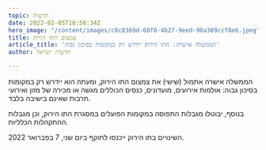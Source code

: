 ```yaml
---
topic: חדשות
date: 2022-02-05T10:58:34Z
hero_image: "/content/images/c8c8369d-60f8-4b27-9eed-90a389ccf8e6.jpeg"
title: צמצום התו הירוק
article_title: 'הממשלה אישרה: התו הירוק יידרש רק במקומות בסיכון גבוה'
author: חדשות ישראל

---
```

הממשלה אישרה אתמול (שישי) את צמצום התו הירוק, ומעתה הוא יידרש רק במקומות בסיכון גבוה: אולמות אירועים, מועדונים, כנסים הכוללים מגשה או מכירה של מזון ואירועי תרבות שאינם בישיבה בלבד.

בנוסף, יבוטלו מגבלות התפוסה במקומות הפועלים במסגרת התו הירוק, וכן מגבלות ההתקהלות הכלליות.

השינויים בתו הירוק ייכנסו לתוקף ביום שני, 7 בפברואר 2022.